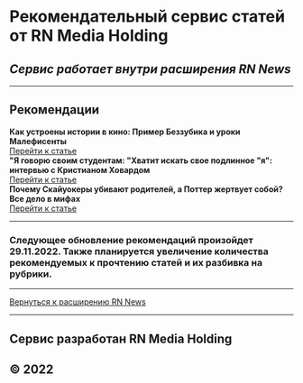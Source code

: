 # **Рекомендательный сервис статей от RN Media Holding**
## *Сервис работает внутри расширения RN News*
***
## **Рекомендации**  
**Как устроены истории в кино: Пример Беззубика и уроки Малефисенты**  
[Перейти к статье](https://www.kinopoisk.ru/media/article/4000010/)  
**"Я говорю своим студентам: "Хватит искать свое подлинное "я": интервью с Кристианом Ховардом**  
[Перейти к статье](https://theoryandpractice.ru/posts/16111-ya-govoryu-svoim-studentam-khvatit-iskat-svoe-podlinnoe-ya-intervyu-s-kristianom-khovardom)  
**Почему Скайуокеры убивают родителей, а Поттер жертвует собой? Все дело в мифах**  
[Перейти к статье](https://www.kinopoisk.ru/media/article/4000427/)
***
### **Следующее обновление рекомендаций произойдет 29.11.2022. Также планируется увеличение количества рекомендуемых к прочтению статей и их разбивка на рубрики.**
***
[Вернуться к расширению RN News](index.html)
***
## **Сервис разработан RN Media Holding**  
## **© 2022**